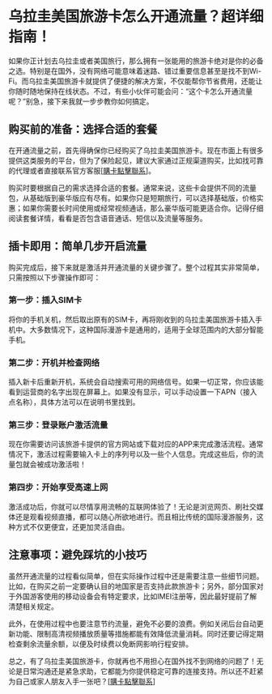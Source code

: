 # 乌拉圭美国旅游卡怎么开通流量？超详细指南！

如果你正计划去乌拉圭或者美国旅行，那么拥有一张能用的旅游卡绝对是你的必备之选。特别是在国外，没有网络可能意味着迷路、错过重要信息甚至是找不到Wi-Fi。而乌拉圭美国旅游卡就提供了便捷的解决方案，不仅能帮你节省费用，还能让你随时随地保持在线状态。不过，有些小伙伴可能会问：“这个卡怎么开通流量呢？”别急，接下来我就一步步教你如何搞定。

## 购买前的准备：选择合适的套餐

在开通流量之前，首先得确保你已经购买了乌拉圭美国旅游卡。现在市面上有很多提供这类服务的平台，但为了保险起见，建议大家通过正规渠道购买，比如找可靠的代理或者直接联系官方客服[[購卡點擊聯系](https://t.me/s/SXDXQF)]。

购买时要根据自己的需求选择合适的套餐。通常来说，这些卡会提供不同的流量包，从基础版到豪华版应有尽有。如果你只是短期旅行，可以选择基础版，价格实惠；如果你需要长时间使用或经常视频通话，那么豪华版可能更适合你。记得仔细阅读套餐详情，看看是否包含语音通话、短信以及流量等服务。

## 插卡即用：简单几步开启流量

购买完成后，接下来就是激活并开通流量的关键步骤了。整个过程其实非常简单，只需按照以下步骤操作即可：

### 第一步：插入SIM卡
将你的手机关机，然后取出原有的SIM卡，再将刚收到的乌拉圭美国旅游卡插入手机中。大多数情况下，这种国际漫游卡是通用的，适用于全球范围内的大部分智能手机。

### 第二步：开机并检查网络
插入新卡后重新开机，系统会自动搜索可用的网络信号。如果一切正常，你应该能看到运营商的名字出现在屏幕上。如果没有显示，可以手动设置一下APN（接入点名称），具体方法可以在说明书里找到。

### 第三步：登录账户激活流量
现在你需要访问该旅游卡提供的官方网站或下载对应的APP来完成激活流程。通常情况下，激活过程需要输入卡上的序列号以及一些个人信息。完成这些后，你的流量包就会被成功激活啦！

### 第四步：开始享受高速上网
激活成功后，你就可以尽情享用流畅的互联网体验了！无论是浏览网页、刷社交媒体还是观看视频直播，都可以随心所欲地进行。而且相比传统的国际漫游服务，这种方式不仅更便宜，还更加灵活自由。

## 注意事项：避免踩坑的小技巧

虽然开通流量的过程看似简单，但在实际操作过程中还是需要注意一些细节问题。比如，在购买之前一定要确认目的地国家是否支持此款旅游卡；另外，部分国家对于外国游客使用的移动设备会有特定要求，比如IMEI注册等，因此最好提前了解清楚相关规定。

此外，在使用过程中也要注意节约流量，避免不必要的浪费。例如关闭后台自动更新功能、限制高清视频播放质量等措施都能有效降低流量消耗。同时还要记得定期检查剩余流量余额，以便及时续费以免断网影响行程安排。

总之，有了乌拉圭美国旅游卡，你就再也不用担心在国外找不到网络的问题了！无论是日常沟通还是紧急求助，它都能为你提供稳定可靠的连接支持。所以还不赶紧为自己或家人朋友入手一张吧？[[購卡點擊聯系](https://t.me/s/SXDXQF)]